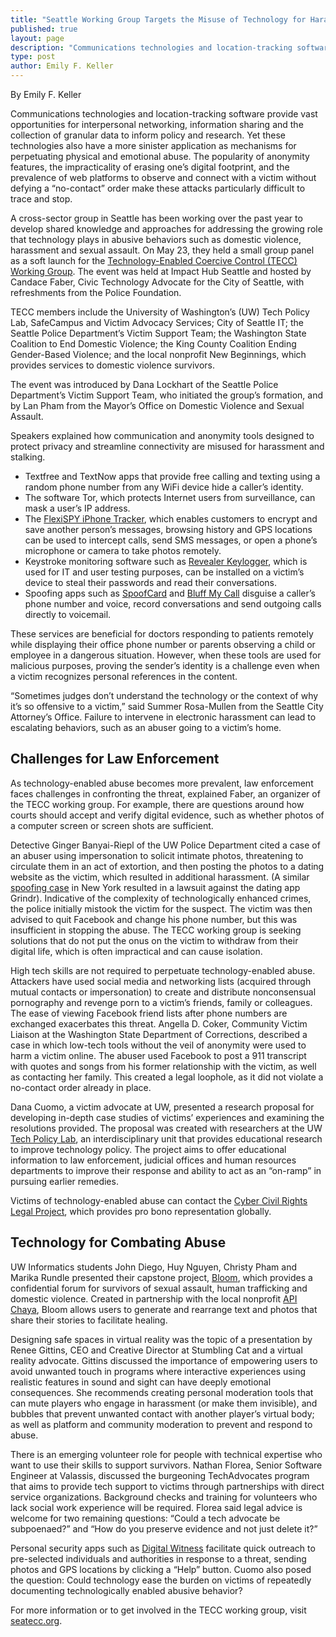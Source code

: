 ```yaml
---
title: "Seattle Working Group Targets the Misuse of Technology for Harassment and Abuse"
published: true
layout: page
description: "Communications technologies and location-tracking software provide vast opportunities for interpersonal networking, information sharing and the collection of granular data to inform policy and research. Yet these technologies also have a more sinister application as mechanisms for perpetuating physical and emotional abuse. The popularity of anonymity features, the impracticality of erasing one’s digital footprint, and the prevalence of web platforms to observe and connect with a victim without defying a “no-contact” order makes these attacks particularly difficult to trace and stop."
type: post
author: Emily F. Keller
---
```

By Emily F. Keller

Communications technologies and location-tracking software provide vast opportunities for interpersonal networking, information sharing and the collection of granular data to inform policy and research. Yet these technologies also have a more sinister application as mechanisms for perpetuating physical and emotional abuse. The popularity of anonymity features, the impracticality of erasing one’s digital footprint, and the prevalence of web platforms to observe and connect with a victim without defying a “no-contact” order make these attacks particularly difficult to trace and stop.

A cross-sector group in Seattle has been working over the past year to develop shared knowledge and approaches for addressing the growing role that technology plays in abusive behaviors such as domestic violence, harassment and sexual assault. On May 23, they held a small group panel as a soft launch for the [Technology-Enabled Coercive Control (TECC) Working Group](http://seatecc.org). The event was held at Impact Hub Seattle and hosted by Candace Faber, Civic Technology Advocate for the City of Seattle, with refreshments from the Police Foundation.

TECC members include the University of Washington’s (UW) Tech Policy Lab, SafeCampus and Victim Advocacy Services; City of Seattle IT; the Seattle Police Department’s Victim Support Team; the Washington State Coalition to End Domestic Violence; the King County Coalition Ending Gender-Based Violence; and the local nonprofit New Beginnings, which provides services to domestic violence survivors.

The event was introduced by Dana Lockhart of the Seattle Police Department’s Victim Support Team, who initiated the group’s formation, and by Lan Pham from the Mayor’s Office on Domestic Violence and Sexual Assault.

Speakers explained how communication and anonymity tools designed to protect privacy and streamline connectivity are misused for harassment and stalking. 
- Textfree and TextNow apps that provide free calling and texting using a random phone number from any WiFi device hide a caller’s identity.
- The software Tor, which protects Internet users from surveillance, can mask a user’s IP address. 
- The [FlexiSPY iPhone Tracker](https://www.flexispy.com/en/iphone-tracker-spy-on-iphone.htm), which enables customers to encrypt and save another person’s messages, browsing history and GPS locations can be used to intercept calls, send SMS messages, or open a phone’s microphone or camera to take photos remotely. 
- Keystroke monitoring software such as [Revealer Keylogger](https://www.logixoft.com/en-us/index), which is used for IT and user testing purposes, can be installed on a victim’s device to steal their passwords and read their conversations.
- Spoofing apps such as [SpoofCard](http://www.spoofcard.com/) and [Bluff My Call](http://bluffmycall.com/) disguise a caller’s phone number and voice, record conversations and send outgoing calls directly to voicemail. 

These services are beneficial for doctors responding to patients remotely while displaying their office phone number or parents observing a child or employee in a dangerous situation. However, when these tools are used for malicious purposes, proving the sender’s identity is a challenge even when a victim recognizes personal references in the content. 

“Sometimes judges don’t understand the technology or the context of why it’s so offensive to a victim,” said Summer Rosa-Mullen from the Seattle City Attorney’s Office. Failure to intervene in electronic harassment can lead to escalating behaviors, such as an abuser going to a victim’s home.

## Challenges for Law Enforcement

As technology-enabled abuse becomes more prevalent, law enforcement faces challenges in confronting the threat, explained Faber, an organizer of the TECC working group. For example, there are questions around how courts should accept and verify digital evidence, such as whether photos of a computer screen or screen shots are sufficient. 

Detective Ginger Banyai-Riepl of the UW Police Department cited a case of an abuser using impersonation to solicit intimate photos, threatening to circulate them in an act of extortion, and then posting the photos to a dating website as the victim, which resulted in additional harassment. (A similar [spoofing case](https://www.wired.com/2017/01/grinder-lawsuit-spoofed-accounts/) in New York resulted in a lawsuit against the dating app Grindr). Indicative of the complexity of technologically enhanced crimes, the police initially mistook the victim for the suspect. The victim was then advised to quit Facebook and change his phone number, but this was insufficient in stopping the abuse. The TECC working group is seeking solutions that do not put the onus on the victim to withdraw from their digital life, which is often impractical and can cause isolation.

High tech skills are not required to perpetuate technology-enabled abuse. Attackers have used social media and networking lists (acquired through mutual contacts or impersonation) to create and distribute nonconsensual pornography and revenge porn to a victim’s friends, family or colleagues. The ease of viewing Facebook friend lists after phone numbers are exchanged exacerbates this threat. Angella D. Coker, Community Victim Liaison at the Washington State Department of Corrections, described a case in which low-tech tools without the veil of anonymity were used to harm a victim online. The abuser used Facebook to post a 911 transcript with quotes and songs from his former relationship with the victim, as well as contacting her family. This created a legal loophole, as it did not violate a no-contact order already in place. 

Dana Cuomo, a victim advocate at UW, presented a research proposal for developing in-depth case studies of victims’ experiences and examining the resolutions provided. The proposal was created with researchers at the UW [Tech Policy Lab](http://techpolicylab.org/), an interdisciplinary unit that provides educational research to improve technology policy. The project aims to offer educational information to law enforcement, judicial offices and human resources departments to improve their response and ability to act as an “on-ramp” in pursuing earlier remedies. 

Victims of technology-enabled abuse can contact the [Cyber Civil Rights Legal Project](https://www.cyberrightsproject.com/), which provides pro bono representation globally.

## Technology for Combating Abuse

UW Informatics students John Diego, Huy Nguyen, Christy Pham and Marika Rundle presented their capstone project, [Bloom](https://ischool.uw.edu/feature-stories/capstone-team-works-restore-survivors-voices), which provides a confidential forum for survivors of sexual assault, human trafficking and domestic violence. Created in partnership with the local nonprofit [API Chaya](https://www.apichaya.org/), Bloom allows users to generate and rearrange text and photos that share their stories to facilitate healing.

Designing safe spaces in virtual reality was the topic of a presentation by Renee Gittins, CEO and Creative Director at Stumbling Cat and a virtual reality advocate. Gittins discussed the importance of empowering users to avoid unwanted touch in programs where interactive experiences using realistic features in sound and sight can have deeply emotional consequences. She recommends creating personal moderation tools that can mute players who engage in harassment (or make them invisible), and bubbles that prevent unwanted contact with another player’s virtual body; as well as platform and community moderation to prevent and respond to abuse.

There is an emerging volunteer role for people with technical expertise who want to use their skills to support survivors. Nathan Florea, Senior Software Engineer at Valassis, discussed the burgeoning TechAdvocates program that aims to provide tech support to victims through partnerships with direct service organizations. Background checks and training for volunteers who lack social work experience will be required. Florea said legal advice is welcome for two remaining questions: “Could a tech advocate be subpoenaed?” and “How do you preserve evidence and not just delete it?”

Personal security apps such as [Digital Witness](https://itunes.apple.com/us/app/digital-witness/id576249809?mt=8) facilitate quick outreach to pre-selected individuals and authorities in response to a threat, sending photos and GPS locations by clicking a “Help” button. Cuomo also posed the question: Could technology ease the burden on victims of repeatedly documenting technologically enabled abusive behavior?

For more information or to get involved in the TECC working group, visit [seatecc.org](http://seatecc.org). 
